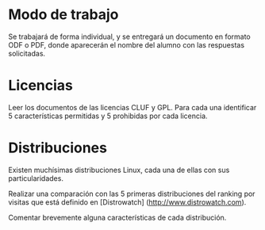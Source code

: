 
# Modo de trabajo
Se trabajará de forma individual, y se entregará un documento en formato ODF o PDF, 
donde aparecerán el nombre del alumno con las respuestas solicitadas.

# Licencias
Leer los documentos de las licencias CLUF y GPL. Para cada una identificar 5 
características permitidas y 5 prohibidas por cada licencia.

# Distribuciones
Existen muchísimas distribuciones Linux, cada una de ellas con sus particularidades.

Realizar una comparación con las 5 primeras distribuciones del ranking por visitas 
que está definido en [Distrowatch] (http://www.distrowatch.com).

Comentar brevemente alguna características de cada distribución.

